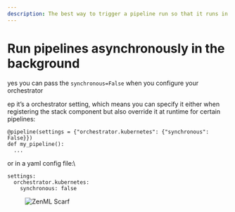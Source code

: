 ```yaml
---
description: The best way to trigger a pipeline run so that it runs in the background
---
```


# Run pipelines asynchronously in the background

yes you can pass the `synchronous=False` when you configure your orchestrator

ep it’s a orchestrator setting, which means you can specify it either when registering the stack component but also override it at runtime for certain pipelines:

```
@pipeline(settings = {"orchestrator.kubernetes": {"synchronous": False}})
def my_pipeline():
  ...
```

or in a yaml config file:\


```
settings:
  orchestrator.kubernetes:
    synchronous: false
```
<!-- For scarf -->
<figure><img alt="ZenML Scarf" referrerpolicy="no-referrer-when-downgrade" src="https://static.scarf.sh/a.png?x-pxid=f0b4f458-0a54-4fcd-aa95-d5ee424815bc" /></figure>


